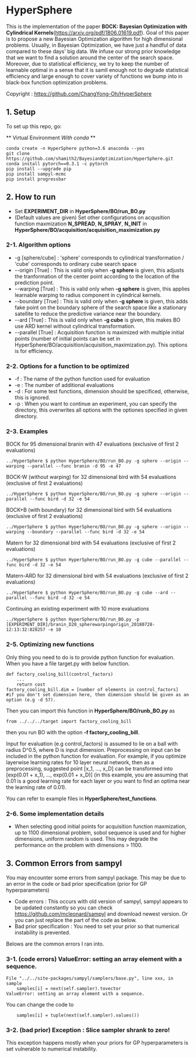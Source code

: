 # HyperSphere

This is the implementation of the paper **BOCK: Bayesian Optimization with Cylindrical Kernels**(https://arxiv.org/pdf/1806.01619.pdf).
Goal of this paper is to propose a new Bayesian Optimization algorithm for high dimensional problems. Usually, in Bayesian Optimization, we have just a handful of data compared to these days' big data. We infuse our strong prior knowledge that we want to find a solution around the center of the search space. Moreover, due to statistical efficiency, we try to keep the number of learnable optimal in a sense that it is samll enough not to degrade statistical efficiency and large enough to cover variety of functions we bump into in black-box function optimization problems.

Copyright : https://github.com/ChangYong-Oh/HyperSphere

## 1. Setup

To set up this repo, go:

** Virtual Environment _With conda_ **

```
conda create -n HyperSphere python=3.6 anaconda --yes
git clone https://github.com/shamith2/BayesianOptimization/HyperSphere.git
conda install pytorch==0.3.1 -c pytorch
pip install --upgrade pip
pip install sampyl-mcmc
pip install progressbar
```

## 2. How to run
* Set **EXPERIMENT_DIR** in **HyperSphere/BO/run_BO.py**
* (Default values are given) Set other configurations on acqusition function maxmization **N_SPREAD**, **N_SPRAY**, **N_INIT** in **HyperSphere/BO/acquisition/acquisition_maximization.py**


### 2-1. Algorithm options
* -g [sphere/cube] : 'sphere' corresponds to cylindrical transformation / 'cube' corresponds to ordinary cube search space
* --origin [True] : This is valid only when __-g sphere__ is given, this adjusts the tranformation of the center point according to the location of the prediction point.
* --warping [True] : This is valid only when __-g sphere__ is given, this applies learnable warping to radius component in cylindrical kernels.
* --boundary [True] : This is valid only when __-g sphere__ is given, this adds fake point on the boundary sphere of the search space like a stationary satellite to reduce the predictive variance near the boundary.
* --ard [True] : This is valid only when __-g cube__ is given, this makes BO use ARD kernel without cylindrical transformation.
* --parallel [True] : Acquisition function is maximized with multiple initial points (number of initial points can be set in HyperSphere/BO/acquisition/acquisition_maximization.py). This options is for efficiency.

### 2-2. Options for a function to be optimized
* -f : The name of the python function used for evaluation
* -e : The number of additional evaluations
* -d : For some test functions, dimension should be specificed, otherwise, this is ignored.
* -p : When you want to continue an experiment, you can specify the directory, this overwrites all options with the optiones specified in given directory.

### 2-3. Examples
BOCK for 95 dimensional branin with 47 evaluations (exclusive of first 2 evaluations)
```
../HyperSphere $ python HyperSphere/BO/run_BO.py -g sphere --origin --warping --parallel --func branin -d 95 -e 47
```
BOCK-W (without warping) for 32 dimensional bird with 54 evaluations (exclusive of first 2 evaluations)
```
../HyperSphere $ python HyperSphere/BO/run_BO.py -g sphere --origin --parallel --func bird -d 32 -e 54
```
BOCK+B (with boundary) for 32 dimensional bird with 54 evaluations (exclusive of first 2 evaluations)
```
../HyperSphere $ python HyperSphere/BO/run_BO.py -g sphere --origin --warping --boundary --parallel --func bird -d 32 -e 54
```
Matern for 32 dimensional bird with 54 evaluations (exclusive of first 2 evaluations)
```
../HyperSphere $ python HyperSphere/BO/run_BO.py -g cube --parallel --func bird -d 32 -e 54
```
Matern-ARD for 32 dimensional bird with 54 evaluations (exclusive of first 2 evaluations)
```
../HyperSphere $ python HyperSphere/BO/run_BO.py -g cube --ard --parallel --func bird -d 32 -e 54
```
Continuing an existing experiment with 10 more evaluations
```
../HyperSphere $ python HyperSphere/BO/run_BO.py -p [EXPERIMENT_DIR]/branin_D20_spherewarpingorigin_20180728-12:13:32:828257 -e 10
```

### 2-5. Optimizing new functions
Only thing you need to do is to provide python function for evaluation.
When you have a file target.py with below function.
```
def factory_cooling_bill(control_factors)
	...
    return cost
factory_cooling_bill.dim = [number of elements in control_factors] 
#if you don't set dimension here, then dimension should be given as an option (e.g -d 57).
```
Then you can import this function in **HyperSphere/BO/runb_BO.py** as
```
from ../../../target import factory_cooling_bill
```
then you run BO with the option **-f factory_cooling_bill**.

Input for evaluation (e.g control_factors) is assumed to lie on a ball with radius D^0.5, where D is input dimension.
Preprocessing on input can be included in the python function for evaluation.
For example, if you optimize layerwise learning rates for 10 layer neural network, then as a preprocessing, suggested point [x_1, ..., x_D] can be transformed into [exp(0.01 + x_1), ..., exp(0.01 + x_D)] (in this example, you are assuming that 0.01 is a good learning rate for each layer or you want to find an optima near the learning rate of 0.01).

You can refer to example files in **HyperSphere/test_functions**.

### 2-6. Some implementation details
* When selecting good initial points for acquisition function maxmization, up to 1100 dimensional problem, sobol sequence is used and for higher dimensions, uniform random is used. This may degrade the performance on the problem with dimensions > 1100.


## 3. Common Errors from sampyl
You may encounter some errors from sampyl package.
This may be due to an error in the code or bad prior specification (prior for GP hyperparameters)
* Code errors : This occurs with old version of sampyl, sampyl appears to be updated constantly so you can check https://github.com/mcleonard/sampyl and download newest version. Or you can just replace the part of the code as below.
* Bad prior specification : You need to set your prior so that numerical instability is prevented.

Belows are the common errors I ran into.

### 3-1. (code errors) ValueError: setting an array element with a sequence.
```
File "../../site-packages/sampyl/samplers/base.py", line xxx, in sample
    samples[i] = next(self.sampler).tovector
ValueError: setting an array element with a sequence.
```
You can change the code to
```
    samples[i] = tuple(next(self.sampler).values())
```

### 3-2. (bad prior) Exception : Slice sampler shrank to zero!
This exception happens mostly when your priors for GP hyperparameters is set vulnerable to numerical instability.
